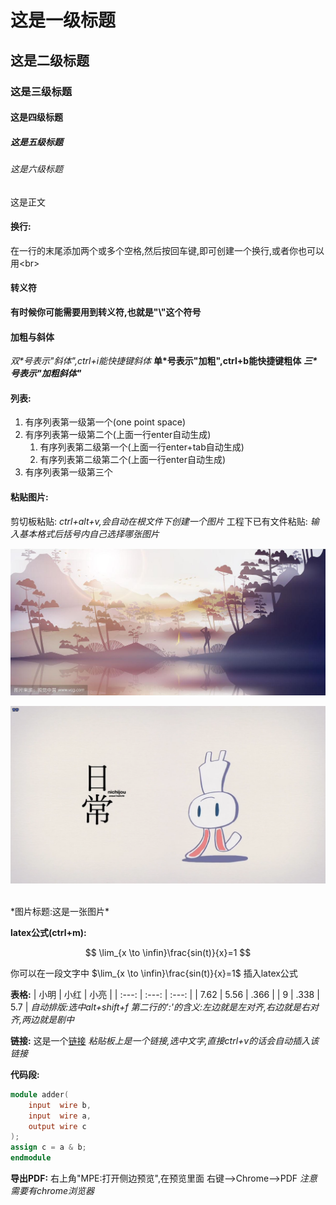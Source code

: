 # 这是一级标题
## 这是二级标题
### 这是三级标题
#### 这是四级标题
##### 这是五级标题
###### 这是六级标题
这是正文

#### **换行:**
在一行的末尾添加两个或多个空格,然后按回车键,即可创建一个换行,或者你也可以用\<br\>
<br>

#### **转义符**
**有时候你可能需要用到转义符,也就是\"\\"这个符号**

#### **加粗与斜体**
*双\*号表示"斜体",ctrl+i能快捷键斜体*
**单\*号表示"加粗",ctrl+b能快捷键粗体**
***三\*号表示"加粗斜体"***

#### **列表:**
1. 有序列表第一级第一个(one point space)
2. 有序列表第一级第二个(上面一行enter自动生成)
   1. 有序列表第二级第一个(上面一行enter+tab自动生成)
   2. 有序列表第二级第二个(上面一行enter自动生成)
3. 有序列表第一级第三个

#### **粘贴图片:**
剪切板粘贴: *ctrl+alt+v,会自动在根文件下创建一个图片*
工程下已有文件粘贴: *输入基本格式后括号内自己选择哪张图片*

![替代文本](../pictures/2022-01-27-23-17-30.png "可选的图片标题文本")

[![<<日常>>的兔子](../pictures/downRabbit.png "倒立的兔子")](https://www.bilibili.com/bangumi/play/ss844)


<br>
*图片标题:这是一张图片*

**latex公式(ctrl+m):**

$$
\lim_{x \to \infin}\frac{sin(t)}{x}=1
$$

你可以在一段文字中 $\lim_{x \to \infin}\frac{sin(t)}{x}=1$ 插入latex公式

**表格:**
| 小明  | 小红  | 小亮  |
| :---: | :---: | :---: |
| 7.62  | 5.56  | .366  |
|   9   | .338  |  5.7  |
*自动排版:选中alt+shift+f*
*第二行的':'的含义:左边就是左对齐,右边就是右对齐,两边就是剧中*

**链接:**
这是一个[链接](https://github.com/DuBirdFly/DuBirdNotes)
*粘贴板上是一个链接,选中文字,直接ctrl+v的话会自动插入该链接*


**代码段:**
```verilog
module adder(
    input  wire b,
    input  wire a,
    output wire c
);
assign c = a & b;
endmodule
```

**导出PDF:**
右上角"MPE:打开侧边预览",在预览里面 右键-->Chrome-->PDF
*注意需要有chrome浏览器*












<br>
<br>
<br>
<br>
<br>
<br>
<br>
<br>
<br>